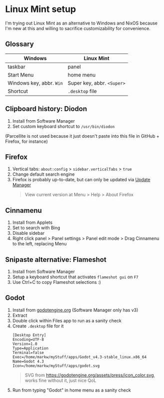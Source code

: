 # Linux Mint setup

I'm trying out Linux Mint as an alternative to Windows and NixOS because I'm new at this and willing to sacrifice customizability for convenience.

## Glossary

Windows | Linux Mint
--|--
taskbar | panel
Start Menu | home menu
Windows key, abbr. `Win` | Super key, abbr. `<Super>`
Shortcut | `.desktop` file


## Clipboard history: Diodon

1. Install from Software Manager
1. Set custom keyboard shortcut to `/usr/bin/diodon`

(Parcellite is not used because it just doesn't paste into this file in GitHub + Firefox, for instance)


## Firefox

1. Vertical tabs: `about:config` > `sidebar.verticalTabs` > `true`
2. Change default search engine
3. Firefox is probably up-to-date, but can only be updated via [Update Manager](https://forums.linuxmint.com/viewtopic.php?t=412975)
   > View current version at Menu > Help > About Firefox


## Cinnamenu

1. Install from Applets
2. Set to search with Bing
3. Disable sidebar
4. Right click panel > Panel settings > Panel edit mode > Drag Cinnamenu to the left, replacing Menu


## Snipaste alternative: Flameshot

1. Install from Software Manager
2. Setup a keyboard shortcut that activates `flameshot gui` on `F7`
3. Use Ctrl+C to copy Flameshot selections :)

## Godot

1. Install from [godotengine.org](https://godotengine.org) (Software Manager only has v3)
2. Extract
3. Double click within Files app to run as a sanity check
4. Create `.desktop` file for it
   ```desktop
   [Desktop Entry]
   Encoding=UTF-8
   Version=1.0
   Type=Application
   Terminal=false
   Exec=/home/markw/myStuff/apps/Godot_v4.3-stable_linux.x86_64
   Name=Godot 4.3
   Icon=/home/markw/myStuff/apps/godot.svg
   ```
   > SVG from https://godotengine.org/assets/press/icon_color.svg, works fine without it, just nice QoL
6. Run from typing "Godot" in home menu as a sanity check
